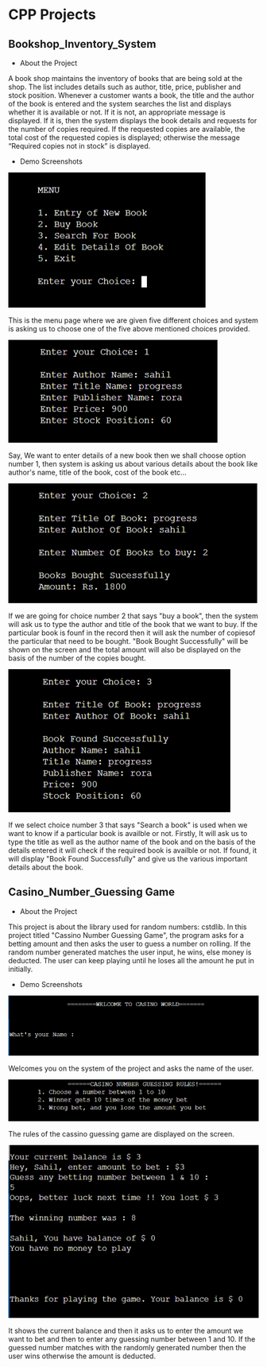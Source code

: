 # CPP Projects

## Bookshop_Inventory_System

- About the Project

A book shop maintains the inventory of books that are being sold at the shop. The list includes details such as author, title, price, publisher and stock position. Whenever a customer wants a book, the title and the author of the book is entered and the system searches the list and displays whether it is available or not. If it is not, an appropriate message is displayed. If it is, then the system displays the book details and requests for the number of copies required. If the requested copies are available, the total cost of the requested copies is displayed; otherwise the message “Required copies not in stock” is displayed.

- Demo Screenshots


<img src="Assets/Bookshop_Inventory_System_Images/menu_page.png"/>

This is the menu page where we are given five different choices and system is asking us to choose one of the five above mentioned choices provided.

<img src="Assets/Bookshop_Inventory_System_Images/adding_new_book_details.png"/> 

Say, We want to enter details of a new book then we shall choose option number 1, then system is asking us about various details about the book like author's name, title of the book, cost of the book etc...

<img src="Assets/Bookshop_Inventory_System_Images/buying_a_book.png"/>

If we are going for choice number 2 that says "buy a book", then the system will ask us to type the author and title of the book that we want to buy. If the particular book is founf in the record then it will ask the number of copiesof the particular that need to be bought. "Book Bought Successfully" will be shown on the screen and the total amount will also be displayed on the basis of the number of the copies bought.

<img src="Assets/Bookshop_Inventory_System_Images/book_search.png"/>

If we select choice number 3 that says "Search a book" is used when we want to know if a particular book is availble or not. Firstly, It will ask us to type the title as well as the author name of the book and on the basis of the details entered it will check if the required book is availble or not. If found, it will display "Book Found Successfully" and give us the various important details about the book.


## Casino_Number_Guessing Game

- About the Project

This project is about the library used for random numbers: cstdlib. In this project titled "Cassino Number Guessing Game", the program asks for a betting amount and then asks the user to guess a number on rolling. If the random number generated matches the user input, he wins, else money is deducted. The user can keep playing until he loses all the amount he put in initially.


- Demo Screenshots

<img src="Assets/Guessing_Cassino_Number_Images/welcome_screen.png"/>

Welcomes you on the system of the project and asks the name of the user.

<img src="Assets/Guessing_Cassino_Number_Images/rules.png"/>

The rules of the cassino guessing game are displayed on the screen.

<img src="Assets/Guessing_Cassino_Number_Images/guessing_and_winning.png"/>

It shows the current balance and then it asks us to enter the amount we want to bet and then to enter any guessing number between 1 and 10. If the guessed number matches with the randomly generated number then the user wins otherwise the amount is deducted.
